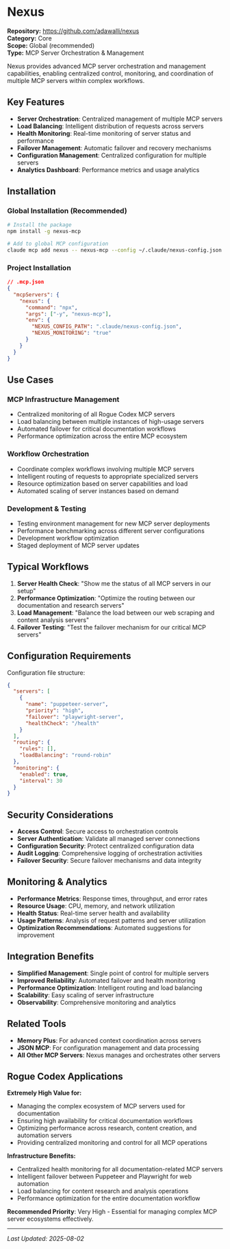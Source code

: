 # Nexus

**Repository:** https://github.com/adawalli/nexus  
**Category:** Core  
**Scope:** Global (recommended)  
**Type:** MCP Server Orchestration & Management

Nexus provides advanced MCP server orchestration and management capabilities, enabling centralized control, monitoring, and coordination of multiple MCP servers within complex workflows.

## Key Features

- **Server Orchestration**: Centralized management of multiple MCP servers
- **Load Balancing**: Intelligent distribution of requests across servers
- **Health Monitoring**: Real-time monitoring of server status and performance
- **Failover Management**: Automatic failover and recovery mechanisms
- **Configuration Management**: Centralized configuration for multiple servers
- **Analytics Dashboard**: Performance metrics and usage analytics

## Installation

### Global Installation (Recommended)
```bash
# Install the package
npm install -g nexus-mcp

# Add to global MCP configuration
claude mcp add nexus -- nexus-mcp --config ~/.claude/nexus-config.json
```

### Project Installation
```json
// .mcp.json
{
  "mcpServers": {
    "nexus": {
      "command": "npx",
      "args": ["-y", "nexus-mcp"],
      "env": {
        "NEXUS_CONFIG_PATH": ".claude/nexus-config.json",
        "NEXUS_MONITORING": "true"
      }
    }
  }
}
```

## Use Cases

### MCP Infrastructure Management
- Centralized monitoring of all Rogue Codex MCP servers
- Load balancing between multiple instances of high-usage servers
- Automated failover for critical documentation workflows
- Performance optimization across the entire MCP ecosystem

### Workflow Orchestration
- Coordinate complex workflows involving multiple MCP servers
- Intelligent routing of requests to appropriate specialized servers
- Resource optimization based on server capabilities and load
- Automated scaling of server instances based on demand

### Development & Testing
- Testing environment management for new MCP server deployments
- Performance benchmarking across different server configurations
- Development workflow optimization
- Staged deployment of MCP server updates

## Typical Workflows

1. **Server Health Check**: "Show me the status of all MCP servers in our setup"
2. **Performance Optimization**: "Optimize the routing between our documentation and research servers"
3. **Load Management**: "Balance the load between our web scraping and content analysis servers"
4. **Failover Testing**: "Test the failover mechanism for our critical MCP servers"

## Configuration Requirements

Configuration file structure:
```json
{
  "servers": [
    {
      "name": "puppeteer-server",
      "priority": "high",
      "failover": "playwright-server",
      "healthCheck": "/health"
    }
  ],
  "routing": {
    "rules": [],
    "loadBalancing": "round-robin"
  },
  "monitoring": {
    "enabled": true,
    "interval": 30
  }
}
```

## Security Considerations

- **Access Control**: Secure access to orchestration controls
- **Server Authentication**: Validate all managed server connections
- **Configuration Security**: Protect centralized configuration data
- **Audit Logging**: Comprehensive logging of orchestration activities
- **Failover Security**: Secure failover mechanisms and data integrity

## Monitoring & Analytics

- **Performance Metrics**: Response times, throughput, and error rates
- **Resource Usage**: CPU, memory, and network utilization
- **Health Status**: Real-time server health and availability
- **Usage Patterns**: Analysis of request patterns and server utilization
- **Optimization Recommendations**: Automated suggestions for improvement

## Integration Benefits

- **Simplified Management**: Single point of control for multiple servers
- **Improved Reliability**: Automated failover and health monitoring
- **Performance Optimization**: Intelligent routing and load balancing
- **Scalability**: Easy scaling of server infrastructure
- **Observability**: Comprehensive monitoring and analytics

## Related Tools

- **Memory Plus**: For advanced context coordination across servers
- **JSON MCP**: For configuration management and data processing
- **All Other MCP Servers**: Nexus manages and orchestrates other servers

## Rogue Codex Applications

**Extremely High Value for:**
- Managing the complex ecosystem of MCP servers used for documentation
- Ensuring high availability for critical documentation workflows
- Optimizing performance across research, content creation, and automation servers
- Providing centralized monitoring and control for all MCP operations

**Infrastructure Benefits:**
- Centralized health monitoring for all documentation-related MCP servers
- Intelligent failover between Puppeteer and Playwright for web automation
- Load balancing for content research and analysis operations
- Performance optimization for the entire documentation workflow

**Recommended Priority**: Very High - Essential for managing complex MCP server ecosystems effectively.

---

*Last Updated: 2025-08-02*